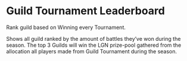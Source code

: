 # Guild Tournament Leaderboard

Rank guild based on Winning every Tournament.

Shows all guild ranked by the amount of battles they’ve won during the season. The top 3 Guilds will win the LGN prize-pool gathered from the allocation all players made from Guild Tournament during the season.
